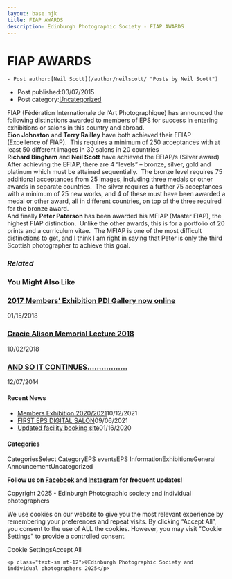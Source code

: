 ```yaml
---
layout: base.njk
title: FIAP AWARDS
description: Edinburgh Photographic Society - FIAP AWARDS
---
```


<div class="container mx-auto px-4 py-8">
  <div class="prose max-w-3xl mx-auto">
    <h1 class="text-3xl font-bold mb-6">FIAP AWARDS</h1>

    - Post author:[Neil Scott](/author/neilscott/ "Posts by Neil Scott")
- Post published:03/07/2015
- Post category:[Uncategorized](/category/uncategorized/)

FIAP (Fédération Internationale de l’Art Photographique) has announced the following distinctions awarded to members of EPS for success in entering exhibitions or salons in this country and abroad.  
**Eion Johnston** and **Terry Railley** have both achieved their EFIAP (Excellence of FIAP).&nbsp; This requires a minimum of 250 acceptances with at least 50 different images in 30 salons in 20 countries  
**Richard Bingham** and **Neil Scott** have achieved the EFIAP/s (Silver award)&nbsp; After achieving the EFIAP, there are 4 “levels” – bronze, silver, gold and platinum which must be attained sequentially.&nbsp; The bronze level requires 75 additional acceptances from 25 images, including three medals or other awards in separate countries.&nbsp; The silver requires a further 75 acceptances with a minimum of 25 new works, and 4 of these must have been awarded a medal or other award, all in different countries, on top of the three required for the bronze award.  
And finally **Peter Paterson** has been awarded his MFIAP (Master FIAP), the highest FIAP distinction.&nbsp; Unlike the other awards, this is for a portfolio of 20 prints and a curriculum vitae.&nbsp; The MFIAP is one of the most difficult distinctions to get, and I think I am right in saying that Peter is only the third Scottish photographer to achieve this goal.

### _Related_

### You Might Also Like

### [2017 Members’ Exhibition PDI Gallery now online](/uncategorized/2017-members-exhibition-pdi-gallery-now-online/)
01/15/2018

### [Gracie Alison Memorial Lecture 2018](/uncategorized/gracie-alison-memorial-lecture-2018/)
10/02/2018

### [AND SO IT CONTINUES……………..](/uncategorized/and-so-it-continues/)
12/07/2014

#### Recent News

- [Members Exhibition 2020/2021](/uncategorized/20207/)10/12/2021
- [FIRST EPS DIGITAL SALON](/uncategorized/19611/)09/06/2021
- [Updated facility booking site](/eps_information/updated-facility-booking-site/)01/16/2020

#### Categories
CategoriesSelect CategoryEPS eventsEPS InformationExhibitionsGeneral AnnouncementUncategorized

**Follow us on [Facebook](https://www.facebook.com/EdinburghPhotographicSociety/) and [Instagram](https://www.instagram.com/edinburghphotographicsociety) for frequent updates**!

 Copyright 2025 - Edinburgh Photographic society and individual photographers 

We use cookies on our website to give you the most relevant experience by remembering your preferences and repeat visits. By clicking “Accept All”, you consent to the use of ALL the cookies. However, you may visit "Cookie Settings" to provide a controlled consent.

Cookie SettingsAccept All

    <p class="text-sm mt-12">©Edinburgh Photographic Society and individual photographers 2025</p>
  </div>
</div>